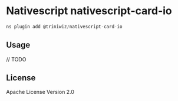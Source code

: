 # Nativescript nativescript-card-io

```javascript
ns plugin add @triniwiz/nativescript-card-io
```

## Usage

// TODO

## License

Apache License Version 2.0
